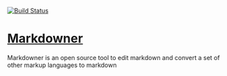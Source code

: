 [![Build Status](https://travis-ci.org/runebaas/markdowner.io.svg?branch=master)](https://travis-ci.org/runebaas/markdowner.io)

# [Markdowner](http://markdowner.io)

Markdowner is an open source tool to edit markdown and convert a set of other markup languages to markdown
